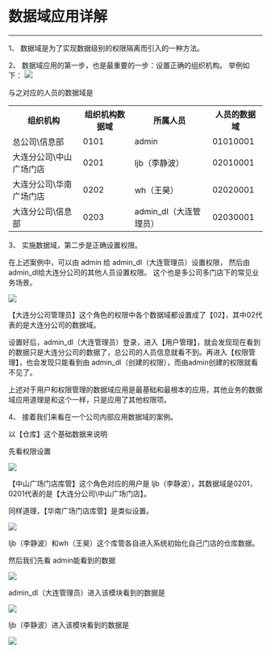 # 数据域应用详解

---

1、 数据域是为了实现数据级别的权限隔离而引入的一种方法。

2、 数据域应用的第一步，也是最重要的一步：设置正确的组织机构。 举例如下：
![](/assets/05-01.jpg)

与之对应的人员的数据域是

<table>
    <tr>
        <th>组织机构</th>
        <th>组织机构数据域</th>
        <th>所属人员</th>
        <th>人员的数据域</th>
    </tr>
    <tr>
        <td>总公司\信息部</td>
        <td>0101</td>
        <td>admin</td>
        <td>01010001‍</td>
    </tr>
    <tr>
        <td>大连分公司\中山广场门店</td>
        <td>0201</td>
        <td>ljb（李静波）</td>
        <td>02010001‍</td>
    </tr>
    <tr>
        <td>大连分公司\华南广场门店</td>
        <td>0202</td>
        <td>wh（王昊）</td>
        <td>02020001‍</td>
    </tr>
    <tr>
        <td>大连分公司\信息部</td>
        <td>0203</td>
        <td>admin_dl（大连管理员）</td>
        <td>02030001</td>
    </tr>
</table>

3、 实施数据域，第二步是正确设置权限。

在上述案例中，可以由 admin 给 admin_dl（大连管理员）设置权限， 然后由 admin_dl给大连分公司的其他人员设置权限。 这个也是多公司多门店下的常见业务场景。

![](/assets/05-02.jpg)

【大连分公司管理员】这个角色的权限中各个数据域都设置成了【02】，其中02代表的是大连分公司的数据域。

设置好后，admin_dl（大连管理员）登录，进入【用户管理】，就会发现现在看到的数据只是大连分公司的数据了，总公司的人员信息就看不到。再进入【权限管理】，也会发现只能看到由 admin_dl（创建的权限），而由admin创建的权限就看不见了。

上述对于用户和权限管理的数据域应用是最基础和最根本的应用，其他业务的数据域应用道理是和这个一样，只是应用了其他权限项。

4、 接着我们来看在一个公司内部应用数据域的案例。

以【仓库】这个基础数据来说明

先看权限设置

![](/assets/05-03.jpg)

【中山广场门店库管】这个角色对应的用户是 ljb（李静波），其数据域是0201， 0201代表的是【大连分公司\中山广场门店】。

同样道理，【华南广场门店库管】是类似设置。

![](/assets/05-04.jpg)

ljb（李静波）和wh（王昊）这个库管各自进入系统初始化自己门店的仓库数据。 

然后我们先看 admin能看到的数据

![](/assets/05-05.jpg)

admin_dl（大连管理员）进入该模块看到的数据是

![](/assets/05-06.jpg)

ljb（李静波）进入该模块看到的数据是

![](/assets/05-07.jpg)